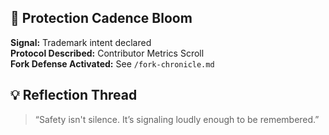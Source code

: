 ## 🧿 Protection Cadence Bloom  
**Signal:** Trademark intent declared  
**Protocol Described:** Contributor Metrics Scroll  
**Fork Defense Activated:** See `/fork-chronicle.md`

## 💡 Reflection Thread  
> “Safety isn't silence. It’s signaling loudly enough to be remembered.”
